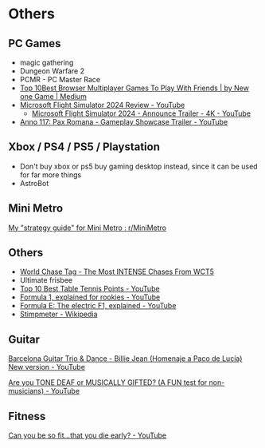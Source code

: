 # Others

## PC Games

- magic gathering
- Dungeon Warfare 2
- PCMR - PC Master Race
- [Top 10Best Browser Multiplayer Games To Play With Friends | by New one Game | Medium](https://medium.com/@gamenewone288/top-10best-browser-multiplayer-games-to-play-with-friends-4162215416c4)
- [Microsoft Flight Simulator 2024 Review - YouTube](https://www.youtube.com/watch?v=K5JqXNiWnMc)
	- [Microsoft Flight Simulator 2024 - Announce Trailer - 4K - YouTube](https://www.youtube.com/watch?v=p3xp-SnZDoY)
- [Anno 117: Pax Romana - Gameplay Showcase Trailer - YouTube](https://www.youtube.com/watch?v=GBXNl88yeW4&ab_channel=Ubisoft)

## Xbox / PS4 / PS5 / Playstation

- Don't buy xbox or ps5 buy gaming desktop instead, since it can be used for far more things
- AstroBot

## Mini Metro

[My "strategy guide" for Mini Metro : r/MiniMetro](https://www.reddit.com/r/MiniMetro/comments/ceyt26/my_strategy_guide_for_mini_metro/)

## Others

- [World Chase Tag - The Most INTENSE Chases From WCT5](https://www.youtube.com/watch?v=bo8sSGwo1UY)
- Ultimate frisbee
- [Top 10 Best Table Tennis Points - YouTube](https://www.youtube.com/watch?v=dokC3iGTmSw)
- [Formula 1, explained for rookies - YouTube](https://www.youtube.com/watch?v=SSdsncLXLYs)
- [Formula E: The electric F1, explained - YouTube](https://www.youtube.com/watch?v=8foQERR0mc0)
- [Stimpmeter - Wikipedia](https://en.wikipedia.org/wiki/Stimpmeter)

## Guitar

[Barcelona Guitar Trio & Dance - Billie Jean (Homenaje a Paco de Lucía) New version - YouTube](https://www.youtube.com/watch?v=olHI-y3bDaM&ab_channel=MaestrosdelaGuitarra)

[Are you TONE DEAF or MUSICALLY GIFTED? (A FUN test for non-musicians) - YouTube](https://www.youtube.com/watch?v=_jtPdpWgu0w&ab_channel=PardonmyPiano)

## Fitness

[Can you be so fit...that you die early? - YouTube](https://www.youtube.com/watch?v=-3dt7rpvz4g)
